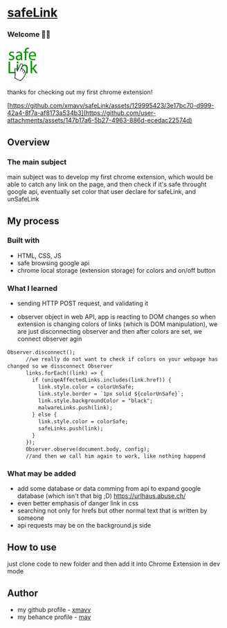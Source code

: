 # [safeLink]()

### Welcome 👨‍💻

![safeLink icon](./icon.png)

thanks for checking out my first chrome extension!

[https://github.com/xmavv/safeLink/assets/129995423/3e17bc70-d999-42a4-8f7a-af8173a534b3](https://github.com/user-attachments/assets/147b17a6-5b27-4963-886d-ecedac22574d)

## Overview

### The main subject

main subject was to develop my first chrome extension, which would be able to catch any link on the page, and then check if it's safe throught google api, eventually set color that user declare for safeLink, and unSafeLink

## My process

### Built with

- HTML, CSS, JS
- safe browsing google api
- chrome local storage (extension storage) for colors and on/off button

### What I learned

- sending HTTP POST request, and validating it

- observer object in web API, app is reacting to DOM changes so when extension is changing colors of links (which is DOM manipulation), we are just disconnecting observer and then after colors are set, we connect observer agin

```
Observer.disconnect();
      //we really do not want to check if colors on your webpage has changed so we dissconnect Observer
      links.forEach((link) => {
        if (uniqeAffectedLinks.includes(link.href)) {
          link.style.color = colorUnSafe;
          link.style.border = `1px solid ${colorUnSafe}`;
          link.style.backgroundColor = "black";
          malwareLinks.push(link);
        } else {
          link.style.color = colorSafe;
          safeLinks.push(link);
        }
      });
      Observer.observe(document.body, config);
      //and then we call him again to work, like nothing happend
```

### What may be added

- add some database or data comming from api to expand google database (which isn't that big ;D) https://urlhaus.abuse.ch/
- even better emphasis of danger link in css
- searching not only for hrefs but other normal text that is written by someone
- api requests may be on the background.js side

## How to use

just clone code to new folder and then add it into Chrome Extension in dev mode

## Author

- my github profile - [xmavv](https://github.com/xmavv)
- my behance profile - [mav](https://www.behance.net/mavrgb)
